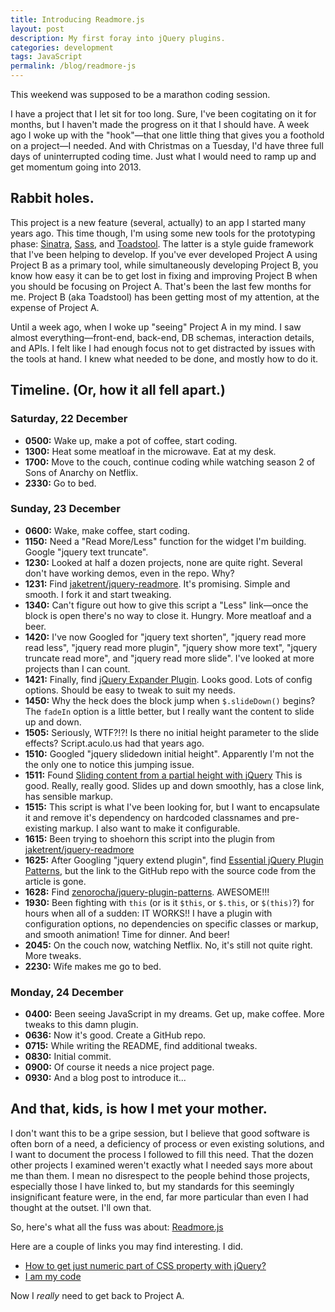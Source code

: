 ```yaml
---
title: Introducing Readmore.js
layout: post
description: My first foray into jQuery plugins.
categories: development
tags: JavaScript
permalink: /blog/readmore-js
---
```


This weekend was supposed to be a marathon coding session. 

I have a project that I let sit for too long. Sure, I've been cogitating on it for months, but I haven't made the progress on it that I should have. A week ago I woke up with the "hook"—that one little thing that gives you a foothold on a project—I needed. And with Christmas on a Tuesday, I'd have three full days of uninterrupted coding time. Just what I would need to ramp up and get momentum going into 2013.

## Rabbit holes. ##

This project is a new feature (several, actually) to an app I started many years ago. This time though, I'm using some new tools for the prototyping phase: [Sinatra][1], [Sass][2], and [Toadstool][3]. The latter is a style guide framework that I've been helping to develop. If you've ever developed Project A using Project B as a primary tool, while simultaneously developing Project B, you know how easy it can be to get lost in fixing and improving Project B when you should be focusing on Project A. That's been the last few months for me. Project B (aka Toadstool) has been getting most of my attention, at the expense of Project A.

Until a week ago, when I woke up "seeing" Project A in my mind. I saw almost everything—front-end, back-end, DB schemas, interaction details, and APIs. I felt like I had enough focus not to get distracted by issues with the tools at hand. I knew what needed to be done, and mostly how to do it.

## Timeline. (Or, how it all fell apart.) ##

### Saturday, 22 December ###

- **0500:** Wake up, make a pot of coffee, start coding.  
- **1300:** Heat some meatloaf in the microwave. Eat at my desk.  
- **1700:** Move to the couch, continue coding while watching season 2 of Sons of Anarchy on Netflix.  
- **2330:** Go to bed.

### Sunday, 23 December ###

- **0600:** Wake, make coffee, start coding.  
- **1150:** Need a "Read More/Less" function for the widget I'm building. Google "jquery text truncate".  
- **1230:** Looked at half a dozen projects, none are quite right. Several don't have working demos, even in the repo. Why?  
- **1231:** Find [jaketrent/jquery-readmore][4]. It's promising. Simple and smooth. I fork it and start tweaking.  
- **1340:** Can't figure out how to give this script a "Less" link—once the block is open there's no way to close it. Hungry. More meatloaf and a beer.  
- **1420:** I've now Googled for "jquery text shorten", "jquery read more read less", "jquery read more plugin", "jquery show more text", "jquery truncate read more", and "jquery read more slide". I've looked at more projects than I can count.   
- **1421:** Finally, find [jQuery Expander Plugin][5]. Looks good. Lots of config options. Should be easy to tweak to suit my needs.  
- **1450:** Why the heck does the block jump when `$.slideDown()` begins? The `fadeIn` option is a little better, but I really want the content to slide up and down.  
- **1505:** Seriously, WTF?!?! Is there no initial height parameter to the slide effects? Script.aculo.us had that years ago.  
- **1510:** Googled "jquery slidedown initial height". Apparently I'm not the the only one to notice this jumping issue.   
- **1511:** Found [Sliding content from a partial height with jQuery][6] This is good. Really, really good. Slides up and down smoothly, has a close link, has sensible markup.  
- **1515:** This script is what I've been looking for, but I want to encapsulate it and remove it's dependency on hardcoded classnames and pre-existing markup. I also want to make it configurable.  
- **1615:** Been trying to shoehorn this script into the plugin from [jaketrent/jquery-readmore][4]
- **1625:** After Googling "jquery extend plugin", find [Essential jQuery Plugin Patterns][7], but the link to the GitHub repo with the source code from the article is gone.  
- **1628:** Find [zenorocha/jquery-plugin-patterns][8]. AWESOME!!!
- **1930:** Been fighting with `this` (or is it `$this`, or `$.this`, or `$(this)`?) for hours when all of a sudden: IT WORKS!! I have a plugin with configuration options, no dependencies on specific classes or markup, and smooth animation! Time for dinner. And beer!
- **2045:** On the couch now, watching Netflix. No, it's still not quite right. More tweaks.
- **2230:** Wife makes me go to bed.


### Monday, 24 December ###

- **0400:** Been seeing JavaScript in my dreams. Get up, make coffee. More tweaks to this damn plugin.
- **0636:** Now it's good. Create a GitHub repo.
- **0715:** While writing the README, find additional tweaks.
- **0830:** Initial commit.
- **0900:** Of course it needs a nice project page.  
- **0930:** And a blog post to introduce it...


## And that, kids, is how I met your mother. ##

I don't want this to be a gripe session, but I believe that good software is often born of a need, a deficiency of process or even existing solutions, and I want to document the process I followed to fill this need. That the dozen other projects I examined weren't exactly what I needed says more about me than them. I mean no disrespect to the people behind those projects, especially those I have linked to, but my standards for this seemingly insignificant feature were, in the end, far more particular than even I had thought at the outset. I'll own that.

So, here's what all the fuss was about: [Readmore.js][10]

Here are a couple of links you may find interesting. I did.

- [How to get just numeric part of CSS property with jQuery?][11]
- [I am my code][12]


Now I _really_ need to get back to Project A.


[1]: http://www.sinatrarb.com/
[2]: http://sass-lang.com/
[3]: https://github.com/Toadstool-Stipe/toadstool
[4]: https://github.com/jaketrent/jquery-readmore
[5]: http://plugins.learningjquery.com/expander/
[6]: http://sim.plified.com/2008/09/15/sliding-content-from-a-partial-height-with-jquery/
[7]: http://coding.smashingmagazine.com/2011/10/11/essential-jquery-plugin-patterns/
[8]: https://github.com/zenorocha/jquery-plugin-patterns
[9]: https://help.github.com/articles/creating-project-pages-manually
[10]: http://jedfoster.github.com/Readmore.js/
[11]: http://stackoverflow.com/questions/1100503/how-to-get-just-numeric-part-of-css-property-with-jquery
[12]: http://devblog.avdi.org/2012/12/14/i-am-my-code/
